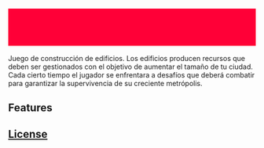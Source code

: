 ![Banner](https://github.com/RobertFont/AlphaProject/blob/master/WikiResources/BannerPH02.png)

Juego de construcción de edificios. Los edificios producen recursos que deben ser gestionados con el objetivo de aumentar el tamaño de tu ciudad. Cada cierto tiempo el jugador se enfrentara a desafíos que deberá combatir para garantizar la supervivencia de su creciente metrópolis.

## Features

## [**License**](https://github.com/RobertFont/AlphaProject/blob/master/LICENSE)
